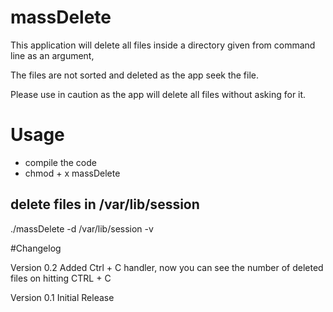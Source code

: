 # massDelete


This application will delete all files inside a directory given from command line as an argument,

The files are not sorted and deleted as the app seek the file.

Please use in caution as the app will delete all files without asking for it.

# Usage

- compile the code
- chmod + x massDelete

## delete files in /var/lib/session

./massDelete -d /var/lib/session -v

#Changelog

Version 0.2
	Added Ctrl + C handler, now you can see the number of deleted files on hitting CTRL + C
	
Version 0.1
	Initial Release


